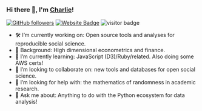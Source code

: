 ### Hi there 👋, I'm [Charlie](https://www.github.com/crahal)!

[![GitHub followers](https://img.shields.io/github/followers/crahal?style=social)](https://www.github.com/crahal)
[![Website Badge](https://img.shields.io/badge/-crahal.github.io-darkgreen?style=flat-square&logo=Safari&logoColor=white&link=http://sriharikapu.com)](http://crahal.github.io/)
<img src="https://visitor-badge.laobi.icu/badge?page_id=crahal" alt="visitor badge"/></p>


- 🛠️ I’m currently working on: Open source tools and analyses for reproducible social science.
- 📝 Background: High dimensional econometrics and finance.
- 🌱 I’m currently learning: JavaScript (D3)/Ruby/related. Also doing some AWS certs!
- 👯 I’m looking to collaborate on: new tools and databases for open social science.
- 🤔 I’m looking for help with: the mathematics of randomness in academic research.
- 💬 Ask me about: Anything to do with the Python ecosystem for data analysis!
